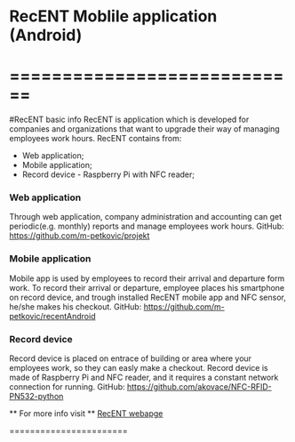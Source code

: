 # RecENT Moblile application (Android)


============================
============================
#RecENT basic info
RecENT is application which is developed for companies and organizations that want to upgrade their way of managing employees work hours. 
RecENT contains from:
  *  Web application;
  *  Mobile application;
  *  Record device - Raspberry Pi with NFC reader;

### Web application 
Through web application, company administration and accounting can get periodic(e.g. monthly) reports and manage employees work hours. 
GitHub: https://github.com/m-petkovic/projekt

### Mobile application
Mobile app is used by employees to record their arrival and departure form work. To record their arrival or departure, employee places his smartphone on record device, and trough installed RecENT mobile app and NFC sensor, he/she makes his checkout. 
GitHub: https://github.com/m-petkovic/recentAndroid

### Record device
Record device is placed on entrace of building or area where your employees work, so they can easly make a checkout. Record device is made of Raspberry Pi and NFC reader, and it requires a constant network connection for running.
GitHub: https://github.com/akovace/NFC-RFID-PN532-python

** For more info visit ** [RecENT webapge](http://recent.cekomat.com)

======================= 
